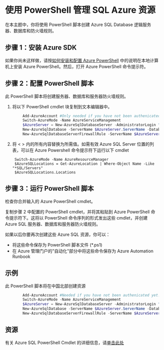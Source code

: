 ﻿<properties 
	pageTitle="使用 PowerShell 管理 SQL Azure 资源" 
	description="使用命令行管理 SQL Azure" 
	services="sql-database" 
	documentationCenter="" 
	authors="TigerMint" 
	manager="" 
	editor=""/>

<tags 
	ms.service="sql-database" 
	ms.workload="data-management" 
	ms.tgt_pltfrm="na" 
	ms.devlang="na" 
	ms.topic="article" 
	ms.date="04/13/2015"
	wacn.date="05/25/2015"/>

# 使用 PowerShell 管理 SQL Azure 资源


在本主题中，你将使用 PowerShell 脚本创建 Azure SQL Database 逻辑服务器、数据库和防火墙规则。

## 步骤 1：安装 Azure SDK

如果你尚未这样做，请按[如何安装和配置 Azure PowerShell](powershell-install-configure) 中的说明在本地计算机上安装 Azure PowerShell。然后，打开 Azure PowerShell 命令提示符。


## 步骤 2：配置 PowerShell 脚本
此 PowerShell 脚本将创建服务器、数据库和服务器防火墙规则。


1. 将以下 PowerShell cmdlet 块复制到文本编辑器中。
```powershell
		Add-AzureAccount #Only needed if you have not been authenicated yet. For Azure Automation, you will need to set up a Service Principal.
		Switch-AzureMode -Name AzureServiceManagement
		$AzureServer = New-AzureSqlDatabaseServer -AdministratorLogin "<Service Admin Login>" -AdministratorLoginPassword "<ServerLoginPassword>" -Location "<Location>" -Version "12.0" -verbose
		New-AzureSqlDatabase -ServerName $AzureServer.ServerName -DatabaseName  "<Database1>" -Edition "Standard" -verbose
		New-AzureSqlDatabaseServerFirewallRule -ServerName $AzureServer.ServerName -RuleName "<FirewallRuleName>" -StartIpAddress "<IP4StartRange>" -EndIpAddress "<IP4EndRange>" -verbose
```
2. 将 < > 内的所有内容替换为所需值。如需有效 Azure SQL Server 位置的列表，可以在 Azure Powershell 命令提示符下运行以下 cmdlet

		Switch-AzureMode -Name AzureResourceManager
		$AzureSQLLocations = Get-AzureLocation | Where-Object Name -Like "*SQL/Servers"
		$AzureSQLLocations.Locations

## 步骤 3：运行 PowerShell 脚本

检查你合并输入的 Azure PowerShell cmdlet。

复制步骤 2 中配置的 PowerShell cmdlet，并将其粘贴到 Azure PowerShell 命令提示符下。这将以 PowerShell 命令序列的形式发出这些 cmdlet，并创建 Azure SQL 服务器、数据库和服务器防火墙规则。  

如果以后你要再次创建这些 Azure SQL 资源，你可以： 

- 将这些命令保存为 PowerShell 脚本文件 (*.ps1)
- 在 Azure 管理门户的"自动化"部分中将这些命令保存为 Azure Automation Runbook 

## 示例

此 PowerShell 脚本将在中国北部创建资源 
```powershell
		Add-AzureAccount #Needed if you have not been authenicated yet. For Azure Automation, you will need to set up a Service Principal.
		Switch-AzureMode -Name AzureServiceManagement
		$AzureServer = New-AzureSqlDatabaseServer -AdministratorLogin "admin" -AdministratorLoginPassword "P@ssword" -Location "China North" -Version "12.0" -verbose
		New-AzureSqlDatabase -ServerName $AzureServer.ServerName -DatabaseName  "Database1" -Edition "Standard" -verbose
		New-AzureSqlDatabaseServerFirewallRule -ServerName $AzureServer.ServerName -RuleName "MyFirewallRule" -StartIpAddress "192.168.1.1" -EndIpAddress "192.168.1.1" -verbose
```
## 资源

有关 Azure SQL PowerShell Cmdlet 的详细信息，请[单击此处](https://msdn.microsoft.com/zh-cn/library/dn546726.aspx)

<!--HONumber=55-->